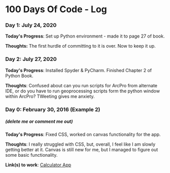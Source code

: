 # 100 Days Of Code - Log

### Day 1: July 24, 2020

**Today's Progress**: Set up Python environment - made it to page 27 of book.

**Thoughts:** The first hurdle of committing to it is over.  Now to keep it up.


### Day 2: July 27, 2020

**Today's Progress**: Installed Spyder & PyCharm.  Finished Chapter 2 of Python Book.  

**Thoughts**: Confused about can you run scripts for ArcPro from alternate IDE, or do you have to run geoprocessing scripts form the python window within ArcPro?  TWeeting gives me anxiety.


### Day 0: February 30, 2016 (Example 2)
##### (delete me or comment me out)

**Today's Progress**: Fixed CSS, worked on canvas functionality for the app.

**Thoughts**: I really struggled with CSS, but, overall, I feel like I am slowly getting better at it. Canvas is still new for me, but I managed to figure out some basic functionality.

**Link(s) to work**: [Calculator App](http://www.example.com)

